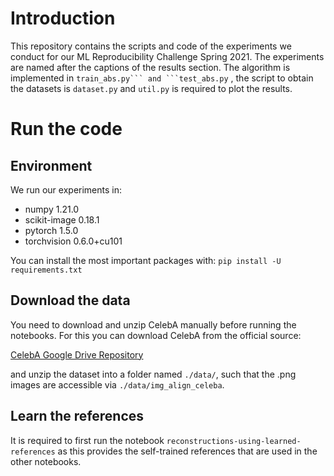 # Introduction

This repository contains the scripts and code of the experiments we conduct for our ML Reproducibility Challenge 
Spring 2021. The experiments are named after the captions of the results
section. The algorithm is implemented in ````train_abs.py``` and ```test_abs.py````
, the script to obtain the datasets is ```dataset.py``` and 
```util.py``` is required to plot the results.

# Run the code

## Environment
We run our experiments in:
- numpy 1.21.0
- scikit-image 0.18.1
- pytorch 1.5.0
- torchvision 0.6.0+cu101

You can install the most important packages with:
```pip install -U requirements.txt```

## Download the data
You need to download and unzip CelebA manually before running the notebooks.
For this you can download CelebA from the official source:


[CelebA Google Drive Repository](https://drive.google.com/drive/folders/0B7EVK8r0v71pTUZsaXdaSnZBZzg?resourcekey=0-rJlzl934LzC-Xp28GeIBzQ)

and unzip the dataset into a folder named ```./data/```, such that the .png 
images are accessible via ```./data/img_align_celeba```.

## Learn the references
It is required to first run the notebook 
```reconstructions-using-learned-references``` as this provides the 
self-trained references that are used in the other notebooks.
